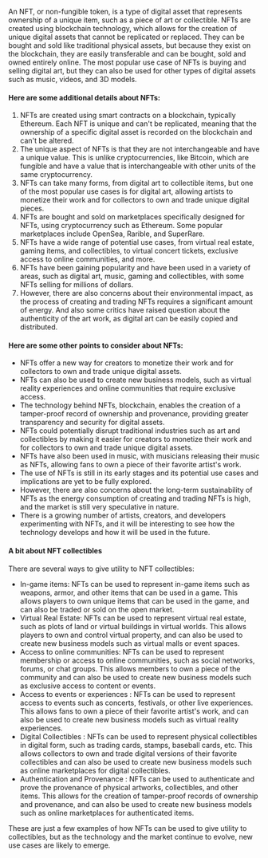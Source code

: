 An NFT, or non-fungible token, is a type of digital asset that represents ownership of a unique item, such as a piece of art or collectible. NFTs are created using blockchain technology, which allows for the creation of unique digital assets that cannot be replicated or replaced. They can be bought and sold like traditional physical assets, but because they exist on the blockchain, they are easily transferable and can be bought, sold and owned entirely online. The most popular use case of NFTs is buying and selling digital art, but they can also be used for other types of digital assets such as music, videos, and 3D models.

#### Here are some additional details about NFTs:
1. NFTs are created using smart contracts on a blockchain, typically Ethereum. Each NFT is unique and can't be replicated, meaning that the ownership of a specific digital asset is recorded on the blockchain and can't be altered.
2. The unique aspect of NFTs is that they are not interchangeable and have a unique value. This is unlike cryptocurrencies, like Bitcoin, which are fungible and have a value that is interchangeable with other units of the same cryptocurrency.
3. NFTs can take many forms, from digital art to collectible items, but one of the most popular use cases is for digital art, allowing artists to monetize their work and for collectors to own and trade unique digital pieces.
4. NFTs are bought and sold on marketplaces specifically designed for NFTs, using cryptocurrency such as Ethereum. Some popular marketplaces include OpenSea, Rarible, and SuperRare.
5. NFTs have a wide range of potential use cases, from virtual real estate, gaming items, and collectibles, to virtual concert tickets, exclusive access to online communities, and more.
6. NFTs have been gaining popularity and have been used in a variety of areas, such as digital art, music, gaming and collectibles, with some NFTs selling for millions of dollars.
7. However, there are also concerns about their environmental impact, as the process of creating and trading NFTs requires a significant amount of energy. And also some critics have raised question about the authenticity of the art work, as digital art can be easily copied and distributed.

#### Here are some other points to consider about NFTs:
* NFTs offer a new way for creators to monetize their work and for collectors to own and trade unique digital assets.
* NFTs can also be used to create new business models, such as virtual reality experiences and online communities that require exclusive access.
* The technology behind NFTs, blockchain, enables the creation of a tamper-proof record of ownership and provenance, providing greater transparency and security for digital assets.
* NFTs could potentially disrupt traditional industries such as art and collectibles by making it easier for creators to monetize their work and for collectors to own and trade unique digital assets.
* NFTs have also been used in music, with musicians releasing their music as NFTs, allowing fans to own a piece of their favorite artist's work.
* The use of NFTs is still in its early stages and its potential use cases and implications are yet to be fully explored.
* However, there are also concerns about the long-term sustainability of NFTs as the energy consumption of creating and trading NFTs is high, and the market is still very speculative in nature.
* There is a growing number of artists, creators, and developers experimenting with NFTs, and it will be interesting to see how the technology develops and how it will be used in the future.


#### A bit about NFT collectibles 

There are several ways to give utility to NFT collectibles:
* In-game items: NFTs can be used to represent in-game items such as weapons, armor, and other items that can be used in a game. This allows players to own unique items that can be used in the game, and can also be traded or sold on the open market.
* Virtual Real Estate: NFTs can be used to represent virtual real estate, such as plots of land or virtual buildings in virtual worlds. This allows players to own and control virtual property, and can also be used to create new business models such as virtual malls or event spaces.
* Access to online communities: NFTs can be used to represent membership or access to online communities, such as social networks, forums, or chat groups. This allows members to own a piece of the community and can also be used to create new business models such as exclusive access to content or events.
* Access to events or experiences : NFTs can be used to represent access to events such as concerts, festivals, or other live experiences. This allows fans to own a piece of their favorite artist's work, and can also be used to create new business models such as virtual reality experiences.
* Digital Collectibles : NFTs can be used to represent physical collectibles in digital form, such as trading cards, stamps, baseball cards, etc. This allows collectors to own and trade digital versions of their favorite collectibles and can also be used to create new business models such as online marketplaces for digital collectibles.
* Authentication and Provenance : NFTs can be used to authenticate and prove the provenance of physical artworks, collectibles, and other items. This allows for the creation of tamper-proof records of ownership and provenance, and can also be used to create new business models such as online marketplaces for authenticated items.

These are just a few examples of how NFTs can be used to give utility to collectibles, but as the technology and the market continue to evolve, new use cases are likely to emerge.





